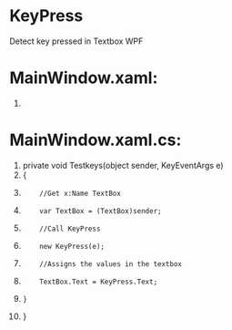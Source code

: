 # KeyPress
Detect key pressed in Textbox WPF
# MainWindow.xaml:
1. <TextBox x:Name="TextBoxExempleName" Text="{Binding Path=TextBoxExempleBinding}" KeyDown="Testkeys" Grid.Row="1" Margin="5" />

# MainWindow.xaml.cs:
1. private void Testkeys(object sender, KeyEventArgs e)
1. {
1.         //Get x:Name TextBox
1.         var TextBox = (TextBox)sender;
1.         //Call KeyPress
1.         new KeyPress(e);
1.         //Assigns the values in the textbox
1.         TextBox.Text = KeyPress.Text;
1.     }
1. }

